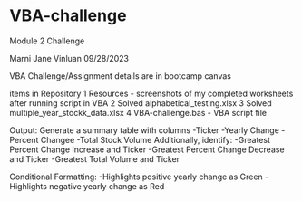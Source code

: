 # VBA-challenge
 Module 2 Challenge

 Marni Jane Vinluan
 09/28/2023

 VBA Challenge/Assignment details are in bootcamp canvas

items in Repository 
1 Resources - screenshots of my completed worksheets after running script in VBA
2 Solved alphabetical_testing.xlsx
3 Solved multiple_year_stockk_data.xlsx
4 VBA-challenge.bas - VBA script file

Output: 
Generate a summary table with columns
-Ticker
-Yearly Change
-Percent Changee
-Total Stock Volume
Additionally, identify: 
-Greatest Percent Change Increase and Ticker
-Greatest Percent Change Decrease and Ticker
-Greatest Total Volume and Ticker

Conditional Formatting: 
-Highlights positive yearly change as Green
-Highlights negative yearly change as Red

